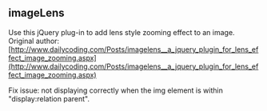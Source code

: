 ## imageLens

Use this jQuery plug-in to add lens style zooming effect to an image.
Original author: [http://www.dailycoding.com/Posts/imagelens__a_jquery_plugin_for_lens_effect_image_zooming.aspx](http://www.dailycoding.com/Posts/imagelens__a_jquery_plugin_for_lens_effect_image_zooming.aspx)

Fix issue: not displaying correctly when the img element is within "display:relation parent".
